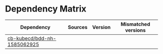 # Dependency Matrix

Dependency | Sources | Version | Mismatched versions
---------- | ------- | ------- | -------------------
[cb-kubecd/bdd-nh-1585062925](https://github.com/cb-kubecd/bdd-nh-1585062925.git) |  | []() | 
